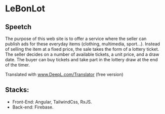 # LeBonLot

## Speetch

The purpose of this web site is to offer a service where the seller can publish ads for these everyday items (clothing, multimedia, sport...).
Instead of selling the item at a fixed price, the sale takes the form of a lottery ticket.
The seller decides on a number of available tickets, a unit price, and a draw date.
The buyer can buy tickets and take part in the lottery draw at the end of the timer.

Translated with www.DeepL.com/Translator (free version)

## Stacks:

- Front-End: Angular, TailwindCss, RxJS.
- Back-end: Firebase.
